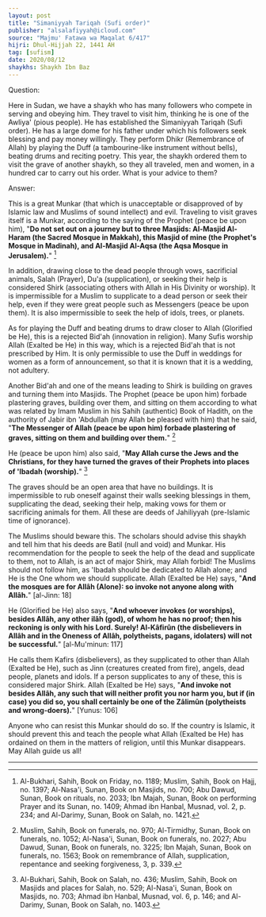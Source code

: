 ```yaml
---
layout: post
title: "Simaniyyah Tariqah (Sufi order)"
publisher: "alsalafiyyah@icloud.com"
source: "Majmu' Fatawa wa Maqalat 6/417"
hijri: Dhul-Hijjah 22, 1441 AH
tag: [sufism]
date: 2020/08/12
shaykhs: Shaykh Ibn Baz
---
```


Question:

Here in Sudan, we have a shaykh who has many followers who compete in serving and obeying him. They travel to visit him, thinking he is one of the Awliya' (pious people). He has established the Simaniyyah Tariqah (Sufi order). He has a large dome for his father under which his followers seek blessing and pay money willingly. They perform Dhikr (Remembrance of Allah) by playing the Duff (a tambourine-like instrument without bells), beating drums and reciting poetry. This year, the shaykh ordered them to visit the grave of another shaykh, so they all traveled, men and women, in a hundred car to carry out his order. What is your advice to them?

Answer:

This is a great Munkar (that which is unacceptable or disapproved of by Islamic law and Muslims of sound intellect) and evil. Traveling to visit graves itself is a Munkar, according to the saying of the Prophet (peace be upon him), "**Do not set out on a journey but to three Masjids: Al-Masjid Al-Haram (the Sacred Mosque in Makkah), this Masjid of mine (the Prophet's Mosque in Madinah), and Al-Masjid Al-Aqsa (the Aqsa Mosque in Jerusalem).**" [^1] 

In addition, drawing close to the dead people through vows, sacrificial animals, Salah (Prayer), Du'a (supplication), or seeking their help is considered Shirk (associating others with Allah in His Divinity or worship). It is impermissible for a Muslim to supplicate to a dead person or seek their help, even if they were great people such as Messengers (peace be upon them). It is also impermissible to seek the help of idols, trees, or planets.

As for playing the Duff and beating drums to draw closer to Allah (Glorified be He), this is a rejected Bid'ah (innovation in religion). Many Sufis worship Allah (Exalted be He) in this way, which is a rejected Bid'ah that is not prescribed by Him. It is only permissible to use the Duff in weddings for women as a form of announcement, so that it is known that it is a wedding, not adultery.

Another Bid'ah and one of the means leading to Shirk is building on graves and turning them into Masjids. The Prophet (peace be upon him) forbade plastering graves, building over them, and sitting on them according to what was related by Imam Muslim in his Sahih (authentic) Book of Hadith, on the authority of Jabir ibn 'Abdullah (may Allah be pleased with him) that he said, "**The Messenger of Allah (peace be upon him) forbade plastering of graves, sitting on them and building over them.**" [^2] 

He (peace be upon him) also said, "**May Allah curse the Jews and the Christians, for they have turned the graves of their Prophets into places of 'Ibadah (worship).**" [^3]

The graves should be an open area that have no buildings. It is impermissible to rub oneself against their walls seeking blessings in them, supplicating the dead, seeking their help, making vows for them or sacrificing animals for them. All these are deeds of Jahiliyyah (pre-Islamic time of ignorance).

The Muslims should beware this. The scholars should advise this shaykh and tell him that his deeds are Batil (null and void) and Munkar. His recommendation for the people to seek the help of the dead and supplicate to them, not to Allah, is an act of major Shirk, may Allah forbid! The Muslims should not follow him, as 'Ibadah should be dedicated to Allah alone; and He is the One whom we should supplicate. Allah (Exalted be He) says, "**And the mosques are for Allâh (Alone): so invoke not anyone along with Allâh.**" [al-Jinn: 18]

He (Glorified be He) also says, "**And whoever invokes (or worships), besides Allâh, any other ilâh (god), of whom he has no proof; then his reckoning is only with his Lord. Surely! Al-Kâfirûn (the disbelievers in Allâh and in the Oneness of Allâh, polytheists, pagans, idolaters) will not be successful.**" [al-Mu'minun: 117]

He calls them Kafirs (disbelievers), as they supplicated to other than Allah (Exalted be He), such as Jinn (creatures created from fire), angels, dead people, planets and idols. If a person supplicates to any of these, this is considered major Shirk. Allah (Exalted be He) says, "**And invoke not besides Allâh, any such that will neither profit you nor harm you, but if (in case) you did so, you shall certainly be one of the Zâlimûn (polytheists and wrong-doers).**" [Yunus: 106]

Anyone who can resist this Munkar should do so. If the country is Islamic, it should prevent this and teach the people what Allah (Exalted be He) has ordained on them in the matters of religion, until this Munkar disappears. May Allah guide us all!

---
[^1]: Al-Bukhari, Sahih, Book on Friday, no. 1189; Muslim, Sahih, Book on Hajj, no. 1397; Al-Nasa'i, Sunan, Book on Masjids, no. 700; Abu Dawud, Sunan, Book on rituals, no. 2033; Ibn Majah, Sunan, Book on performing Prayer and its Sunan, no. 1409; Ahmad ibn Hanbal, Musnad, vol. 2, p. 234; and Al-Darimy, Sunan, Book on Salah, no. 1421.
[^2]: Muslim, Sahih, Book on funerals, no. 970; Al-Tirmidhy, Sunan, Book on funerals, no. 1052; Al-Nasa'i, Sunan, Book on funerals, no. 2027; Abu Dawud, Sunan, Book on funerals, no. 3225; Ibn Majah, Sunan, Book on funerals, no. 1563; Book on remembrance of Allah, supplication, repentance and seeking forgiveness, 3, p. 339.
[^3]: Al-Bukhari, Sahih, Book on Salah, no. 436; Muslim, Sahih, Book on Masjids and places for Salah, no. 529; Al-Nasa'i, Sunan, Book on Masjids, no. 703; Ahmad ibn Hanbal, Musnad, vol. 6, p. 146; and Al-Darimy, Sunan, Book on Salah, no. 1403.




